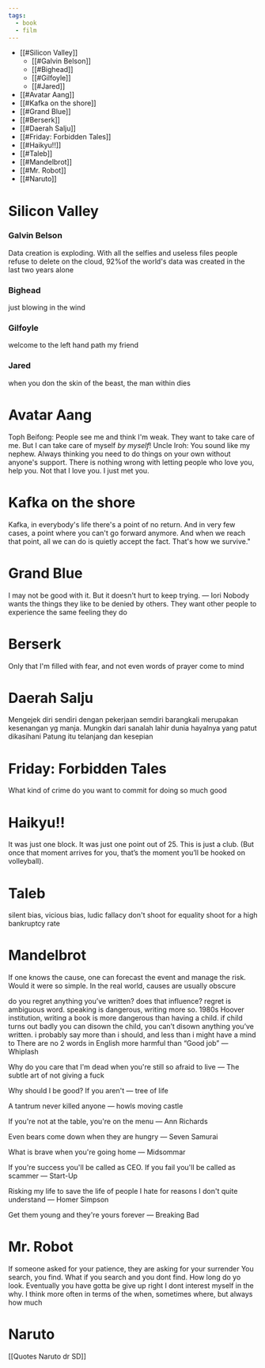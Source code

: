 ```yaml
---
tags:
  - book
  - film
---
```

- [[#Silicon Valley]]
    - [[#Galvin Belson]]
    - [[#Bighead]]
    - [[#Gilfoyle]]
    - [[#Jared]]
- [[#Avatar Aang]]
- [[#Kafka on the shore]]
- [[#Grand Blue]]
- [[#Berserk]]
- [[#Daerah Salju]]
- [[#Friday: Forbidden Tales]]
- [[#Haikyu!!]]
- [[#Taleb]]
- [[#Mandelbrot]]
- [[#Mr. Robot]]
- [[#Naruto]]
# Silicon Valley
### Galvin Belson
Data creation is exploding. With all the selfies and useless files people refuse to delete on the cloud, 92%of the world's data was created in the last two years alone
  
### Bighead
just blowing in the wind
  
### Gilfoyle
welcome to the left hand path my friend
  
### Jared
when you don the skin of the beast, the man within dies
# Avatar Aang
Toph Beifong:
People see me and think I'm weak. They want to take care of me. But I can take care of myself *by myself*!
Uncle Iroh:
You sound like my nephew. Always thinking you need to do things on your own without anyone's support. There is nothing wrong with letting people who love you, help you. Not that I love you. I just met you.
  
# Kafka on the shore
Kafka, in everybody's life there's a point of no return. And in very few cases, a point where you can't go forward anymore. And when we reach that point, all we can do is quietly accept the fact. That's how we survive."
# Grand Blue
I may not be good with it. But it doesn't hurt to keep trying. — Iori
Nobody wants the things they like to be denied by others. They want other people to experience the same feeling they do
# Berserk
Only that I'm filled with fear, and not even words of prayer come to mind
# **Daerah Salju**
Mengejek diri sendiri dengan pekerjaan semdiri barangkali merupakan kesenangan yg manja. Mungkin dari sanalah lahir dunia hayalnya yang patut dikasihani
Patung itu telanjang dan kesepian
  
# Friday: Forbidden Tales
What kind of crime do you want to commit for doing so much good
# Haikyu!!
It was just one block. It was just one point out of 25. This is just a club. (But once that moment arrives for you, that’s the moment you’ll be hooked on volleyball).
# Taleb
silent bias, vicious bias, ludic fallacy
don't shoot for equality shoot for a high bankruptcy rate
# Mandelbrot
If one knows the cause, one can forecast the event and manage the risk. Would it were so simple. In the real world, causes are usually obscure
  
do you regret anything you’ve written? does that influence? regret is ambiguous word. speaking is dangerous, writing more so. 1980s Hoover institution, writing a book is more dangerous than having a child. if child turns out badly you can disown the child, you can’t disown anything you’ve written. i probably say more than i should, and less than i might have a mind to
There are no 2 words in English more harmful than “Good job” — Whiplash
  
Why do you care that I'm dead when you're still so afraid to live — The subtle art of not giving a fuck
  
Why should I be good? If you aren't — tree of life
  
A tantrum never killed anyone — howls moving castle
  
If you're not at the table, you're on the menu — Ann Richards
  
Even bears come down when they are hungry — Seven Samurai
  
What is brave when you're going home — Midsommar
  
If you're success you'll be called as CEO. If you fail you'll be called as scammer — Start-Up
  
Risking my life to save the life of people I hate for reasons I don't quite understand — Homer Simpson
  
Get them young and they're yours forever — Breaking Bad
  
# Mr. Robot
If someone asked for your patience, they are asking for your surrender
You search, you find. What if you search and you dont find. How long do yo look. Eventually you have gotta be give up right
I dont interest myself in the why. I think more often in terms of the when, sometimes where, but always how much
# Naruto
[[Quotes Naruto dr SD]]